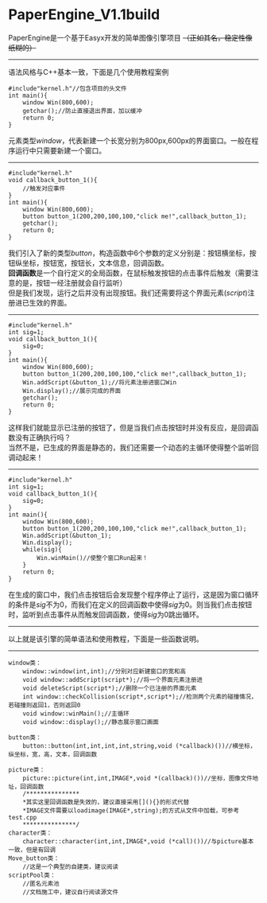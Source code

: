 # PaperEngine_V1.1build  
PaperEngine是一个基于Easyx开发的简单图像引擎项目 ~~（正如其名，稳定性像纸糊的）~~

-----

语法风格与C++基本一致，下面是几个使用教程案例  

```
#include"kernel.h"//包含项目的头文件
int main(){
    window Win(800,600);
    getchar();//防止直接退出界面，加以缓冲
    return 0;
}
```
元素类型$window$，代表新建一个长宽分别为800px,600px的界面窗口。一般在程序运行中只需要新建一个窗口。


----
```
#include"kernel.h"
void callback_button_1(){
    //触发对应事件
}
int main(){
    window Win(800,600);
    button button_1(200,200,100,100,"click me!",callback_button_1);
    getchar();
    return 0;
}
```
我们引入了新的类型$button$，构造函数中6个参数的定义分别是：按钮横坐标，按钮纵坐标，按钮宽，按钮长，文本信息，回调函数。  
**回调函数**是一个自行定义的全局函数，在鼠标触发按钮的点击事件后触发（需要注意的是，按钮一经注册就会自行监听）  
但是我们发现，运行之后并没有出现按钮。我们还需要将这个界面元素($script$)注册进已生效的界面。  

----
```
#include"kernel.h"
int sig=1;
void callback_button_1(){
    sig=0;
}
int main(){
    window Win(800,600);
    button button_1(200,200,100,100,"click me!",callback_button_1);
    Win.addScript(&button_1);//将元素注册进窗口Win
    Win.display();//展示完成的界面
    getchar();
    return 0;
}
```
这样我们就能显示已注册的按钮了，但是当我们点击按钮时并没有反应，是回调函数没有正确执行吗？  
当然不是，已生成的界面是静态的，我们还需要一个动态的主循环使得整个监听回调动起来！


---
```
#include"kernel.h"
int sig=1;
void callback_button_1(){
    sig=0;
}
int main(){
    window Win(800,600);
    button button_1(200,200,100,100,"click me!",callback_button_1);
    Win.addScript(&button_1);
    Win.display();
    while(sig){
        Win.winMain()//使整个窗口Run起来！
    }
    return 0;
}
```
在生成的窗口中，我们点击按钮后会发现整个程序停止了运行，这是因为窗口循环的条件是$sig$不为0，而我们在定义的回调函数中使得$sig$为0。则当我们点击按钮时，监听到点击事件从而触发回调函数，使得$sig$为0跳出循环。

---
以上就是该引擎的简单语法和使用教程，下面是一些函数说明。

---
```
window类：
    window::window(int,int);//分别对应新建窗口的宽和高
    void window::addScript(script*);//将一个界面元素注册进
    void deleteScript(script*);//删除一个已注册的界面元素
    int window::checkCollision(script*,script*);//检测两个元素的碰撞情况，若碰撞则返回1，否则返回0
    void window::winMain();//主循环
    void window::display();//静态展示窗口画面

button类：
    button::button(int,int,int,int,string,void (*callback)())//横坐标，纵坐标，宽，高，文本，回调函数

picture类：
    picture::picture(int,int,IMAGE*,void *(callback)())//坐标，图像文件地址，回调函数
    /***************
    *其实这里回调函数是失效的，建议直接采用[](){}的形式代替 
    *IMAGE文件需要以loadimage(IMAGE*,string);的方式从文件中加载，可参考test.cpp
    ***************/
character类：
    character::character(int,int,IMAGE*,void (*call)())//与picture基本一致，但是有回调
Move_button类：
    //这是一个典型的自建类，建议阅读
scriptPool类：
    //匿名元素池
    //文档施工中，建议自行阅读源文件
```